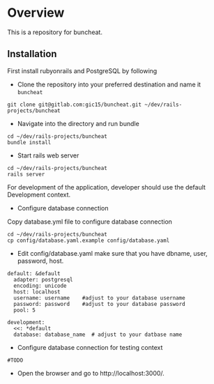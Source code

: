 Overview
========

This is a repository for buncheat.

Installation
------------

First install rubyonrails and PostgreSQL by following

* Clone the repository into your preferred destination and name it `buncheat`

```
git clone git@gitlab.com:gic15/buncheat.git ~/dev/rails-projects/buncheat
```

* Navigate into the directory and run bundle

```
cd ~/dev/rails-projects/buncheat
bundle install
```

* Start rails web server

```
cd ~/dev/rails-projects/buncheat
rails server
```

For development of the application, developer should use the default Development context.


* Configure database connection

Copy database.yml file to configure database connection

```
cd ~/dev/rails-projects/buncheat
cp config/database.yaml.example config/database.yaml
```


* Edit config/database.yaml make sure that you have dbname, user, password, host.

```
default: &default
  adapter: postgresql
  encoding: unicode
  host: localhost
  username: username    #adjust to your database username
  password: password    #adjust to your database password
  pool: 5

development:
  <<: *default
  database: database_name  # adjust to your datbase name 

```

* Configure database connection for testing context

```
#TODO

```

* Open the browser and go to http://localhost:3000/.
